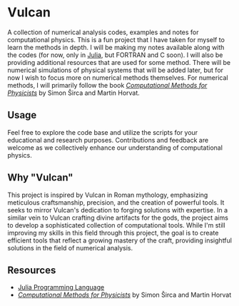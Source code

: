 # Vulcan

A collection of numerical analysis codes, examples and notes for computational physics. This is a fun project that I have taken for myself to learn the methods in depth. I will be making my notes available along with the codes (for now, only in [Julia](https://julialang.org/), but FORTRAN and C soon).
I will also be providing additional resources that are used for some method. 
There will be numerical simulations of physical systems that will be added later, but for now I wish to focus more on numerical methods themselves. 
For numerical methods, I will primarily follow the book [*Computational Methods for Physicists*](https://link.springer.com/book/10.1007/978-3-319-78619-3) by Simon Širca and Martin Horvat. 
## Usage

Feel free to explore the code base and utilize the scripts for your educational and research purposes. Contributions and feedback are welcome as we collectively enhance our understanding of computational physics.

## Why "Vulcan"
This project is inspired by Vulcan in Roman mythology, emphasizing meticulous craftsmanship, precision, and the creation of powerful tools. It seeks to mirror Vulcan's dedication to forging solutions with expertise. In a similar vein to Vulcan crafting divine artifacts for the gods, the project aims to develop a sophisticated collection of computational tools. While I'm still improving my skills in this field through this project, the goal is to create efficient tools that reflect a growing mastery of the craft, providing insightful solutions in the field of numerical analysis.

## Resources

- [Julia Programming Language](https://julialang.org/)
- [*Computational Methods for Physicists*](https://link.springer.com/book/10.1007/978-3-319-78619-3) by Simon Širca and Martin Horvat


